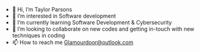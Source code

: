 - 👋 Hi, I’m Taylor Parsons
- 👀 I’m interested in Software development 
- 🌱 I’m currently learning Software Development & Cybersecurity
- 💞️ I’m looking to collaborate on new codes and getting in-touch with new techniques in coding 
- 📫 How to reach me Glamourdoor@outlook.com 

<!---
Glamourdoor/Glamourdoor is a ✨ special ✨ repository because its `README.md` (this file) appears on your GitHub profile.
You can click the Preview link to take a look at your changes.
--->
